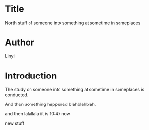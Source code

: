 # Title
North stuff of someone into something at sometime in someplaces 

# Author
Linyi

# Introduction
The study on someone into something at sometime in someplaces is conducted.

And then something happened blahblahblah.

and then lalallala iit is 10:47 now 

new stuff
